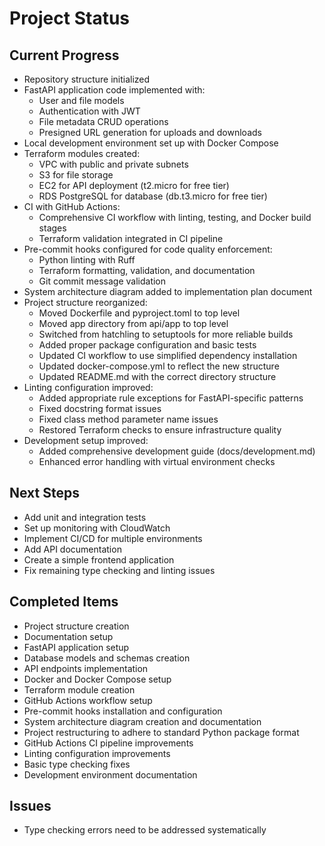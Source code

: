 # Project Status

## Current Progress
- Repository structure initialized
- FastAPI application code implemented with:
  - User and file models
  - Authentication with JWT
  - File metadata CRUD operations
  - Presigned URL generation for uploads and downloads
- Local development environment set up with Docker Compose
- Terraform modules created:
  - VPC with public and private subnets
  - S3 for file storage
  - EC2 for API deployment (t2.micro for free tier)
  - RDS PostgreSQL for database (db.t3.micro for free tier)
- CI with GitHub Actions:
  - Comprehensive CI workflow with linting, testing, and Docker build stages
  - Terraform validation integrated in CI pipeline
- Pre-commit hooks configured for code quality enforcement:
  - Python linting with Ruff
  - Terraform formatting, validation, and documentation
  - Git commit message validation
- System architecture diagram added to implementation plan document
- Project structure reorganized:
  - Moved Dockerfile and pyproject.toml to top level
  - Moved app directory from api/app to top level
  - Switched from hatchling to setuptools for more reliable builds
  - Added proper package configuration and basic tests
  - Updated CI workflow to use simplified dependency installation
  - Updated docker-compose.yml to reflect the new structure
  - Updated README.md with the correct directory structure
- Linting configuration improved:
  - Added appropriate rule exceptions for FastAPI-specific patterns
  - Fixed docstring format issues
  - Fixed class method parameter name issues
  - Restored Terraform checks to ensure infrastructure quality
- Development setup improved:
  - Added comprehensive development guide (docs/development.md)
  - Enhanced error handling with virtual environment checks

## Next Steps
- Add unit and integration tests
- Set up monitoring with CloudWatch
- Implement CI/CD for multiple environments
- Add API documentation
- Create a simple frontend application
- Fix remaining type checking and linting issues

## Completed Items
- Project structure creation
- Documentation setup
- FastAPI application setup
- Database models and schemas creation
- API endpoints implementation
- Docker and Docker Compose setup
- Terraform module creation
- GitHub Actions workflow setup
- Pre-commit hooks installation and configuration
- System architecture diagram creation and documentation
- Project restructuring to adhere to standard Python package format
- GitHub Actions CI pipeline improvements
- Linting configuration improvements
- Basic type checking fixes
- Development environment documentation

## Issues
- Type checking errors need to be addressed systematically
